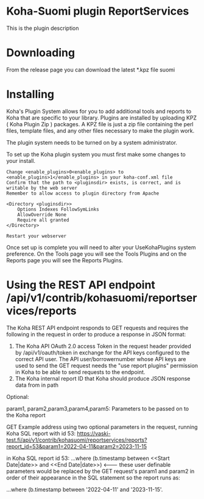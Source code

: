 
# Koha-Suomi plugin ReportServices

This is the plugin description

# Downloading

From the release page you can download the latest \*.kpz file
suomi
# Installing

Koha's Plugin System allows for you to add additional tools and reports to Koha that are specific to your library. Plugins are installed by uploading KPZ ( Koha Plugin Zip ) packages. A KPZ file is just a zip file containing the perl files, template files, and any other files necessary to make the plugin work.

The plugin system needs to be turned on by a system administrator.

To set up the Koha plugin system you must first make some changes to your install.

    Change <enable_plugins>0<enable_plugins> to <enable_plugins>1</enable_plugins> in your koha-conf.xml file
    Confirm that the path to <pluginsdir> exists, is correct, and is writable by the web server
    Remember to allow access to plugin directory from Apache

    <Directory <pluginsdir>>
        Options Indexes FollowSymLinks
        AllowOverride None
        Require all granted
    </Directory>

    Restart your webserver

Once set up is complete you will need to alter your UseKohaPlugins system preference. On the Tools page you will see the Tools Plugins and on the Reports page you will see the Reports Plugins.



# Using the REST API endpoint /api/v1/contrib/kohasuomi/reportservices/reports

The Koha REST API endpoint responds to GET requests and requires the following in the request in order to produce a response in JSON format:

1. The Koha API OAuth 2.0 access Token in the request header provided by /api/v1/oauth/token in exchange for the API keys configured to the correct API user.
   The API user/borrowernumber whose API keys are used to send the GET request needs the "use report plugins" permission in Koha to be able to send requests to the endpoint.
2. The Koha internal report ID that Koha should produce JSON response data from in path
   
Optional:

param1, param2,param3,param4,param5: Parameters to be passed on to the Koha report

GET Example address using two optional parameters in the request, running Koha SQL report with id 53:   https://vaski-test.fi/api/v1/contrib/kohasuomi/reportservices/reports?report_id=53&param1=2022-04-11&param2=2023-11-15

in Koha SQL report id 53: ...where (b.timestamp between <<Start Date|date>> and <<End Date|date>>) <--- these user definable parameters would be replaced by the GET request's param1 and param2 in order of their appearance in the SQL statement so the report runs as:

...where (b.timestamp between '2022-04-11' and '2023-11-15'.





